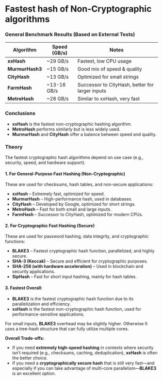 # Fastest hash of Non-Cryptographic algorithms


### **General Benchmark Results (Based on External Tests)**
| Algorithm  | Speed (GB/s) | Notes |
|------------|------------|-------|
| **xxHash** | ~29 GB/s  | Fastest, low CPU usage |
| **MurmurHash3** | ~15 GB/s | Good mix of speed & quality |
| **CityHash** | ~13 GB/s | Optimized for small strings |
| **FarmHash** | ~13-16 GB/s | Successor to CityHash, better for larger inputs |
| **MetroHash** | ~28 GB/s | Similar to xxHash, very fast |

### **Conclusions**
- **xxHash** is the fastest non-cryptographic hashing algorithm.
- **MetroHash** performs similarly but is less widely used.
- **MurmurHash** and **CityHash** offer a balance between speed and quality.


### **Theory**

The fastest cryptographic hash algorithms depend on use case (e.g., security, speed, and hardware support).

#### **1. For General-Purpose Fast Hashing (Non-Cryptographic)**
These are used for checksums, hash tables, and non-secure applications:
- **xxHash** – Extremely fast, optimized for speed.
- **MurmurHash** – High-performance hash, used in databases.
- **CityHash** – Developed by Google, optimized for short strings.
- **MetroHash** – Fast for both small and large inputs.
- **FarmHash** – Successor to CityHash, optimized for modern CPUs.

#### **2. For Cryptographic Fast Hashing (Secure)**
These are used for password hashing, data integrity, and cryptographic functions:
- **BLAKE3** – Fastest cryptographic hash function, parallelized, and highly secure.
- **SHA-3 (Keccak)** – Secure and efficient for cryptographic purposes.
- **SHA-256 (with hardware acceleration)** – Used in blockchain and security applications.
- **SipHash** – Fast for short input hashing, mainly for hash tables.

#### **3. Fastest Overall:**
- **BLAKE3** is the fastest cryptographic hash function due to its parallelization and efficiency.
- **xxHash** is the fastest non-cryptographic hash function, used for performance-sensitive applications.

For small inputs, **BLAKE3** overhead may be slightly higher. Otherwise It uses a tree-hash structure that can fully utilize multiple cores.

**Overall Trade-offs:**
  - If you need **extremely high-speed hashing** in contexts where security isn’t required (e.g., checksums, caching, deduplication), **xxHash** is often the better choice.
  - If you need a **cryptographically secure hash** that is still very fast—and especially if you can take advantage of multi-core parallelism—**BLAKE3** is an excellent option.

  

